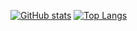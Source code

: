 [![GitHub stats](https://github-readme-stats.vercel.app/api?username=tinashegwash)](https://github.com/anuraghazra/github-readme-stats)
[![Top Langs](https://github-readme-stats.vercel.app/api/top-langs/?username=tinashegwash&layout=compact)](https://github.com/anuraghazra/github-readme-stats)
